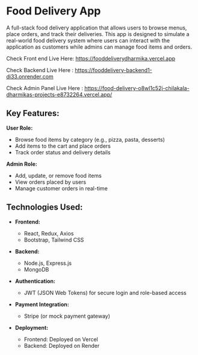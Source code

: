 # Food Delivery App

A full-stack food delivery application that allows users to browse menus, place orders, and track their deliveries.
This app is designed to simulate a real-world food delivery system where users can interact with the application as
customers while admins can manage food items and orders.

Check Front end Live Here: https://fooddeliverydharmika.vercel.app

Check Backend Live Here : https://fooddelivery-backend1-di33.onrender.com

Check Admin Panel Live Here : https://food-delivery-o8wl1c52j-chilakala-dharmikas-projects-e8732264.vercel.app/

## Key Features:
**User Role:**
  - Browse food items by category (e.g., pizza, pasta, desserts)
  - Add items to the cart and place orders
  - Track order status and delivery details

**Admin Role:**
  - Add, update, or remove food items
  - View orders placed by users
  - Manage customer orders in real-time

## Technologies Used:
- **Frontend:**
  - React, Redux, Axios
  - Bootstrap, Tailwind CSS

- **Backend:**
  - Node.js, Express.js
  - MongoDB

- **Authentication:**
  - JWT (JSON Web Tokens) for secure login and role-based access

- **Payment Integration:**
  - Stripe (or mock payment gateway)

- **Deployment:**
  - Frontend: Deployed on Vercel
  - Backend: Deployed on Render


